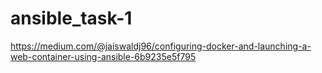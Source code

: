 # ansible_task-1
https://medium.com/@jaiswaldj96/configuring-docker-and-launching-a-web-container-using-ansible-6b9235e5f795
